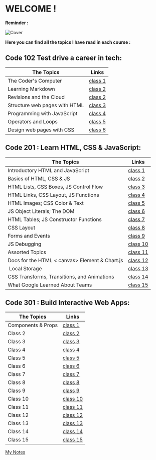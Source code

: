 # WELCOME !

**Reminder :**

![Cover](https://i.pinimg.com/originals/8c/31/a8/8c31a81ea65083f25ec84bac008c2237.jpg)

**Here you can find all the topics I have read in each course :**

## Code 102 Test drive a career in tech:

| **The Topics**                | **Links**                 |
| ----------------------------- | ------------------------- |
| The Coder's Computer          | [class 1](102/read01.md)  |
| Learning Markdown             | [class 2](102/read02a.md) |
| Revisions and the Cloud       | [class 2](102/read02b.md) |
| Structure web pages with HTML | [class 3](102/read03.md)  |
| Programming with JavaScript   | [class 4](102/read04.md)  |
| Operators and Loops           | [class 5](102/read05.md)  |
| Design web pages with CSS     | [class 6](102/read06.md)  |

## Code 201 : Learn HTML, CSS & JavaScript:

| The Topics                                     | Links                      |
| ---------------------------------------------- | -------------------------- |
| Introductory HTML and JavaScript               | [class 1](201/class01.md)  |
| Basics of HTML, CSS & JS                       | [class 2](201/class02.md)  |
| HTML Lists, CSS Boxes, JS Control Flow         | [class 3](201/class03.md)  |
| HTML Links, CSS Layout, JS Functions           | [class 4](201/class04.md)  |
| HTML Images; CSS Color & Text                  | [class 5](201/class05.md)  |
| JS Object Literals; The DOM                    | [class 6](201/class06.md)  |
| HTML Tables; JS Constructor Functions          | [class 7](201/class07.md)  |
| CSS Layout                                     | [class 8](201/class08.md)  |
| Forms and Events                               | [class 9](201/class09.md)  |
| JS Debugging                                   | [class 10](201/class10.md) |
| Assorted Topics                                | [class 11](201/class11.md) |
| Docs for the HTML < canvas> Element & Chart.js | [class 12](201/class12.md) |
|  Local Storage                                 | [class 13](201/class13.md) |
| CSS Transforms, Transitions, and Animations    | [class 14](201/class14.md) |
| What Google Learned About Teams                | [class 15](201/class15.md) |

## Code 301 : Build Interactive Web Apps:

| The Topics         | Links                      |
| ------------------ | -------------------------- |
| Components & Props | [class 1](301/class01.md)  |
| Class 2            | [class 2](301/class02.md)  |
| Class 3            | [class 3](301/class03.md)  |
| Class 4            | [class 4](301/class04.md)  |
| Class 5            | [class 5](301/class05.md)  |
| Class 6            | [class 6](301/class06.md)  |
| Class 7            | [class 7](301/class07.md)  |
| Class 8            | [class 8](301/class08.md)  |
| Class 9            | [class 9](301/class09.md)  |
| Class 10           | [class 10](301/class10.md) |
| Class 11           | [class 11](301/class11.md) |
| Class 12           | [class 12](301/class12.md) |
| Class 13           | [class 13](301/class13.md) |
| Class 14           | [class 14](301/class14.md) |
| Class 15           | [class 15](301/class15.md) |

[My Notes ](https://github.com/latifaghassan/reading_notes/blob/d2304161a59ac5303496daf030d40bd7f4e9af80/My%20Notes)
